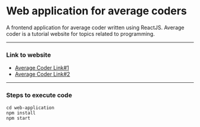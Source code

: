 
# Web application for average coders
A frontend application for average coder written using ReactJS.
Average coder is a tutorial website for topics related to programming.

---

### Link to website
* [Average Coder Link#1](https://avgcdr.tk/)
* [Average Coder Link#2](https://average-coder-web-application.herokuapp.com/)


---

### Steps to execute code

```
cd web-application
npm install
npm start
```

